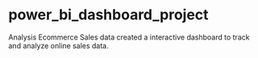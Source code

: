 # power_bi_dashboard_project
Analysis Ecommerce Sales data created a interactive dashboard to track and analyze online sales data.

